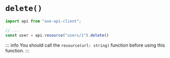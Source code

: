 # `delete()`

```ts
import api from "axe-api-client";

// ...
const user = api.resource("users/1").delete()
```


::: info
You should call the `resource(url: string)` function before using this function.
:::